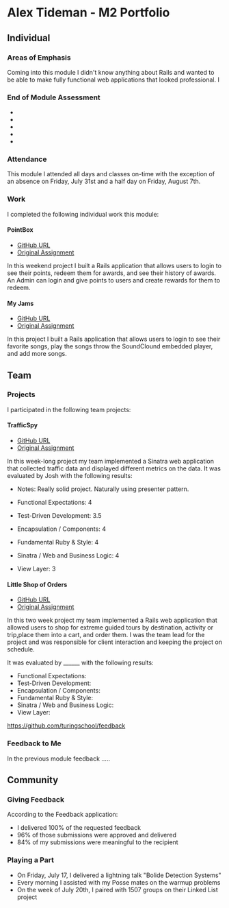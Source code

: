 # Alex Tideman - M2 Portfolio

## Individual

### Areas of Emphasis

Coming into this module I didn't know anything about Rails and wanted to be able to make
fully functional web applications that looked professional. I

### End of Module Assessment

*
*
*
*
*

### Attendance

This module I attended all days and classes on-time with the exception of an
absence on Friday, July 31st and a half day on Friday, August 7th.

### Work

I completed the following individual work this module:

#### PointBox

* [GitHub URL](https://github.com/Alex-Tideman/pointBox)
* [Original Assignment](https://github.com/turingschool/challenges/blob/master/rails-mini-project.markdown)

In this weekend project I built a Rails application that allows users to login to see their points,
redeem them for awards, and see their history of awards. An Admin can login and give points to users and
create rewards for them to redeem.

#### My Jams

* [GitHub URL](https://github.com/Alex-Tideman/my_jams)
* [Original Assignment](https://github.com/turingschool/challenges/my-jams.markdown)

In this project I built a Rails application that allows users to login to see their favorite songs, play
the songs throw the SoundClound embedded player, and add more songs.

## Team

### Projects

I participated in the following team projects:

#### TrafficSpy

* [GitHub URL](https://github.com/imwithsam/traffic-spy)
* [Original Assignment](http://github.com/turingschool/challenges/traffic_spy.markdown)

In this week-long project my team implemented a Sinatra web application that collected traffic data
and displayed different metrics on the data. It was evaluated by Josh with the following results:

* Notes: Really solid project. Naturally using presenter pattern.

* Functional Expectations: 4
* Test-Driven Development: 3.5
* Encapsulation / Components: 4
* Fundamental Ruby & Style: 4
* Sinatra / Web and Business Logic: 4
* View Layer: 3

#### Little Shop of Orders

* [GitHub URL](https://github.com/Alex-Tideman/endangerous_outfitters)
* [Original Assignment](https://github.com/turingschool/curriculum/blob/master/source/projects/little_shop.markdown)

In this two week project my team implemented a Rails web application that allowed users to shop for
extreme guided tours by destination, activity or trip,place them into a cart, and order them.
I was the team lead for the project and was responsible for client interaction and keeping the project on schedule.

It was evaluated by ______ with the following results:

* Functional Expectations:
* Test-Driven Development:
* Encapsulation / Components:
* Fundamental Ruby & Style:
* Sinatra / Web and Business Logic:
* View Layer:

https://github.com/turingschool/feedback

### Feedback to Me

In the previous module feedback .....


## Community

### Giving Feedback

According to the Feedback application:

* I delivered 100% of the requested feedback
* 96% of those submissions were approved and delivered
* 84% of my submissions were meaningful to the recipient

### Playing a Part

* On Friday, July 17, I delivered a lightning talk "Bolide Detection Systems"
* Every morning I assisted with my Posse mates on the warmup problems
* On the week of July 20th, I paired with 1507 groups on their Linked List project


